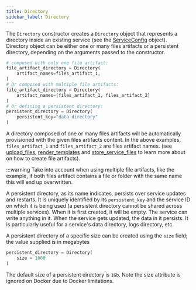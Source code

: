 ```yaml
---
title: Directory
sidebar_label: Directory
---
```


The `Directory` constructor creates a `Directory` object that represents a directory inside an existing service (see
the [ServiceConfig][service-config] object).
Directory object can be either one or many files artifacts or a persistent directory, depending on the arguments passed to the 
constructor.

```python
# composed with only one file artifact:
file_artifact_directory = Directory(
    artifact_names=files_artifact_1,
)
# Or composed with multiple file artifacts:
file_artifact_directory = Directory(
    artifact_names=[files_artifact_1, files_artifact_2] 
)
# Or defining a persistent directory:
persistent_directory = Directory(
    persistent_key="data-directory"
)
```

A directory composed of one or many files artifacts will be automatically provisioned with the given files artifacts content. In 
the above examples, `files_artifact_1` and `files_artifact_2` are files artifact names. (see [upload_files][upload-files-reference], 
[render_templates][render-templates-reference] and [store_service_files][store-service-reference] to learn more about 
on how to create file artifacts). 

:::warning
Take into account when using multiple file artifacts, like the example, if both files artifact contains a file or folder with the same name this will end up overwritten.

A persistent directory, as its name indicates, persists over service updates and restarts. It is uniquely identified 
by its `persistent_key` and the service ID on which it is being used (a persistent directory cannot be shared across
multiple services). When it is first created, it will be empty. The service can write anything in it. When the service 
gets updated, the data in it persists. It is particularly useful for a service's data directory, logs directory, etc.

A persistent directory of a specific size can be created using the `size` field; the value supplied is in megabytes

```python
persistent_directory = Directory(
    size = 1000
)
```

The default size of a persistent directory is `1Gb`. Note the size attribute is ignored on Docker due to Docker limitations.

<!--------------- ONLY LINKS BELOW THIS POINT ---------------------->
[render-templates-reference]: ./plan.md#render_templates
[service-config]: ./service-config.md
[store-service-reference]: ./plan.md#store_service_files
[upload-files-reference]: ./plan.md#upload_files
